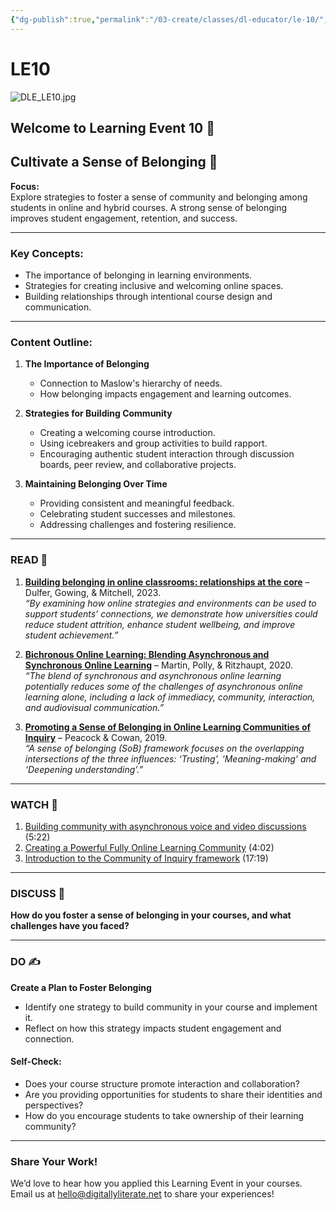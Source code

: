 ```yaml
---
{"dg-publish":true,"permalink":"/03-create/classes/dl-educator/le-10/","title":"Cultivate a Sense of Belonging","tags":["education","project-based-learning","digital-literacy","belonging","community-of-inquiry"]}
---
```


# LE10

![DLE_LE10.jpg](/img/user/04%20META/%F0%9F%94%97%20Assets/DLE_LE10.jpg)

## Welcome to Learning Event 10 🎯

## Cultivate a Sense of Belonging 🌟

**Focus:**  
Explore strategies to foster a sense of community and belonging among students in online and hybrid courses. A strong sense of belonging improves student engagement, retention, and success.

---

### **Key Concepts:**

- The importance of belonging in learning environments.
- Strategies for creating inclusive and welcoming online spaces.
- Building relationships through intentional course design and communication.

---

### **Content Outline:**

1. **The Importance of Belonging**
    
    - Connection to Maslow's hierarchy of needs.
    - How belonging impacts engagement and learning outcomes.
2. **Strategies for Building Community**
    
    - Creating a welcoming course introduction.
    - Using icebreakers and group activities to build rapport.
    - Encouraging authentic student interaction through discussion boards, peer review, and collaborative projects.
3. **Maintaining Belonging Over Time**
    
    - Providing consistent and meaningful feedback.
    - Celebrating student successes and milestones.
    - Addressing challenges and fostering resilience.

---

### **READ 📖**

1. **[Building belonging in online classrooms: relationships at the core](https://www.tandfonline.com/doi/full/10.1080/13562517.2024.2349993#abstract)** – Dulfer, Gowing, & Mitchell, 2023.  
    _“By examining how online strategies and environments can be used to support students’ connections, we demonstrate how universities could reduce student attrition, enhance student wellbeing, and improve student achievement.”_
    
2. **[Bichronous Online Learning: Blending Asynchronous and Synchronous Online Learning](https://er.educause.edu/articles/2020/9/bichronous-online-learning-blending-asynchronous-and-synchronous-online-learning)** – Martin, Polly, & Ritzhaupt, 2020.  
    _“The blend of synchronous and asynchronous online learning potentially reduces some of the challenges of asynchronous online learning alone, including a lack of immediacy, community, interaction, and audiovisual communication.”_
    
3. **[Promoting a Sense of Belonging in Online Learning Communities of Inquiry](https://olj.onlinelearningconsortium.org/index.php/olj/article/view/1488)** – Peacock & Cowan, 2019.  
    _“A sense of belonging (SoB) framework focuses on the overlapping intersections of the three influences: ‘Trusting’, ‘Meaning-making’ and ‘Deepening understanding’.”_
    

---

### **WATCH 🎥**

1. [Building community with asynchronous voice and video discussions](https://www.youtube.com/watch?v=xxHyQpX9c9U) (5:22)
2. [Creating a Powerful Fully Online Learning Community](https://www.youtube.com/watch?v=yk1kVbMfbXE) (4:02)
3. [Introduction to the Community of Inquiry framework](https://www.youtube.com/watch?v=pVSeoSGbQVM) (17:19)

---

### **DISCUSS 💬**

**How do you foster a sense of belonging in your courses, and what challenges have you faced?**

---

### **DO ✍️**

**Create a Plan to Foster Belonging**

- Identify one strategy to build community in your course and implement it.
- Reflect on how this strategy impacts student engagement and connection.

#### **Self-Check:**

- Does your course structure promote interaction and collaboration?
- Are you providing opportunities for students to share their identities and perspectives?
- How do you encourage students to take ownership of their learning community?

---

### **Share Your Work!**

We’d love to hear how you applied this Learning Event in your courses. Email us at hello@digitallyliterate.net to share your experiences!
